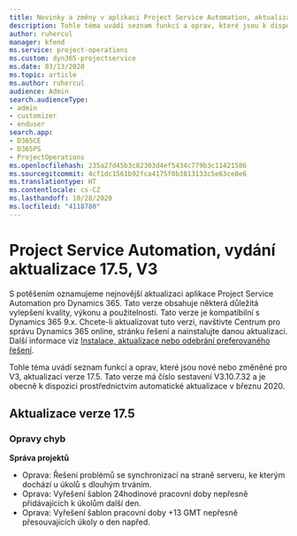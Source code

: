 ```yaml
---
title: Novinky a změny v aplikaci Project Service Automation, aktualizace verze 17.5, oprava hotfix, V3
description: Tohle téma uvádí seznam funkcí a oprav, které jsou k dispozici v Project Service Automation, aktualizace verze 17.5, V3.
author: ruhercul
manager: kfend
ms.service: project-operations
ms.custom: dyn365-projectservice
ms.date: 03/13/2020
ms.topic: article
ms.author: ruhercul
audience: Admin
search.audienceType:
- admin
- customizer
- enduser
search.app:
- D365CE
- D365PS
- ProjectOperations
ms.openlocfilehash: 235a27d45b3c82303d4ef5434c779b3c11421586
ms.sourcegitcommit: 4cf1dc1561b92fca4175f0b3813133c5e63ce8e6
ms.translationtype: HT
ms.contentlocale: cs-CZ
ms.lasthandoff: 10/28/2020
ms.locfileid: "4118780"
---
```

# <a name="project-service-automation-update-release-175-v3"></a>Project Service Automation, vydání aktualizace 17.5, V3

S potěšením oznamujeme nejnovější aktualizaci aplikace Project Service Automation pro Dynamics 365. Tato verze obsahuje některá důležitá vylepšení kvality, výkonu a použitelnosti.  Tato verze je kompatibilní s Dynamics 365 9.x. Chcete-li aktualizovat tuto verzi, navštivte Centrum pro správu Dynamics 365 online, stránku řešení a nainstalujte danou aktualizaci. Další informace viz [Instalace, aktualizace nebo odebrání preferovaného řešení](https://docs.microsoft.com/power-platform/admin/install-remove-preferred-solution).

Tohle téma uvádí seznam funkcí a oprav, které jsou nové nebo změněné pro V3, aktualizaci verze 17.5. Tato verze má číslo sestavení V3.10.7.32 a je obecně k dispozici prostřednictvím automatické aktualizace v březnu 2020.


## <a name="update-release-175"></a>Aktualizace verze 17.5

### <a name="bug-fixes"></a>Opravy chyb


**Správa projektů**

- Oprava: Řešení problémů se synchronizací na straně serveru, ke kterým dochází u úkolů s dlouhým trváním.
- Oprava: Vyřešení šablon 24hodinové pracovní doby nepřesně přidávajících k úkolům další den.
- Oprava: Vyřešení šablon pracovní doby +13 GMT nepřesně přesouvajících úkoly o den napřed.

